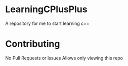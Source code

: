 # LearningCPlusPlus

A repository for me to start learning c++

# Contributing
No Pull Requests or Issues Allows only viewing this repo
